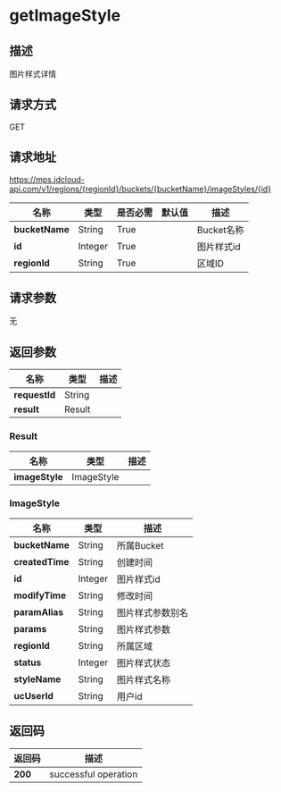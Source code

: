 # getImageStyle


## 描述
图片样式详情

## 请求方式
GET

## 请求地址
https://mps.jdcloud-api.com/v1/regions/{regionId}/buckets/{bucketName}/imageStyles/{id}

|名称|类型|是否必需|默认值|描述|
|---|---|---|---|---|
|**bucketName**|String|True||Bucket名称|
|**id**|Integer|True||图片样式id|
|**regionId**|String|True||区域ID|

## 请求参数
无


## 返回参数
|名称|类型|描述|
|---|---|---|
|**requestId**|String||
|**result**|Result||


### Result
|名称|类型|描述|
|---|---|---|
|**imageStyle**|ImageStyle||
### ImageStyle
|名称|类型|描述|
|---|---|---|
|**bucketName**|String|所属Bucket|
|**createdTime**|String|创建时间|
|**id**|Integer|图片样式id|
|**modifyTime**|String|修改时间|
|**paramAlias**|String|图片样式参数别名|
|**params**|String|图片样式参数|
|**regionId**|String|所属区域|
|**status**|Integer|图片样式状态|
|**styleName**|String|图片样式名称|
|**ucUserId**|String|用户id|

## 返回码
|返回码|描述|
|---|---|
|**200**|successful operation|
